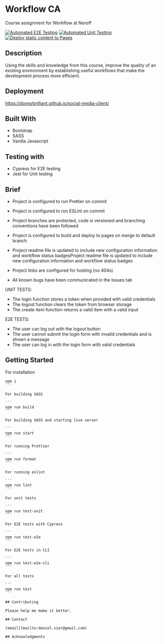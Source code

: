 # Workflow CA

Course assignment for Workflow at Noroff

[![Automated E2E Testing](https://github.com/donnybrilliant/social-media-client/actions/workflows/e2e-test.yml/badge.svg?branch=master)](https://github.com/donnybrilliant/social-media-client/actions/workflows/e2e-test.yml)
[![Automated Unit Testing](https://github.com/donnybrilliant/social-media-client/actions/workflows/unit-test.yml/badge.svg)](https://github.com/donnybrilliant/social-media-client/actions/workflows/unit-test.yml)
[![Deploy static content to Pages](https://github.com/donnybrilliant/social-media-client/actions/workflows/pages.yml/badge.svg)](https://github.com/donnybrilliant/social-media-client/actions/workflows/pages.yml)

## Description

Using the skills and knowledge from this course, improve the quality of an existing environment by establishing useful workflows that make the development process more efficient.


## Deployment

https://donnybrilliant.github.io/social-media-client/ 

## Built With

- Bootstrap
- SASS
- Vanilla Javascript

## Testing with
- Cypress for E2E testing
- Jest for Unit testing

## Brief

- Project is configured to run Prettier on commit
- Project is configured to run ESLint on commit
- Project branches are protected, code is versioned and branching conventions have been followed
- Project is configured to build and deploy to pages on merge to default branch

- Project readme file is updated to include new configuration information and workflow status badgesProject readme file is updated to include new configuration information and workflow status badges
- Project links are configured for hosting (no 404s)
- All known bugs have been communicated in the Issues tab

UNIT TESTS: 
- The login function stores a token when provided with valid credentials
- The logout function clears the token from browser storage
- The create item function returns a valid item with a valid input

E2E TESTS: 
- The user can log out with the logout button
- The user cannot submit the login form with invalid credentials and is shown a message
- The user can log in with the login form with valid credentials

## Getting Started

For installation

````
npm i
```

For building SASS

```
npm run build
```

For building SASS and starting live server

```
npm run start
```

For running Prettier

```
npm run format
```

For running eslint

```
npm run lint
```

For unit tests

```
npm run test-unit
```

For E2E tests with Cypress

```
npm run test-e2e
```

For E2E tests in CLI

```
npm run test-e2e-cli
```

For all tests

```
npm run test
```

## Contributing

Please help me make it better.

## Contact

[email](mailto:daniel.vier@gmail.com)

## Acknowledgments
